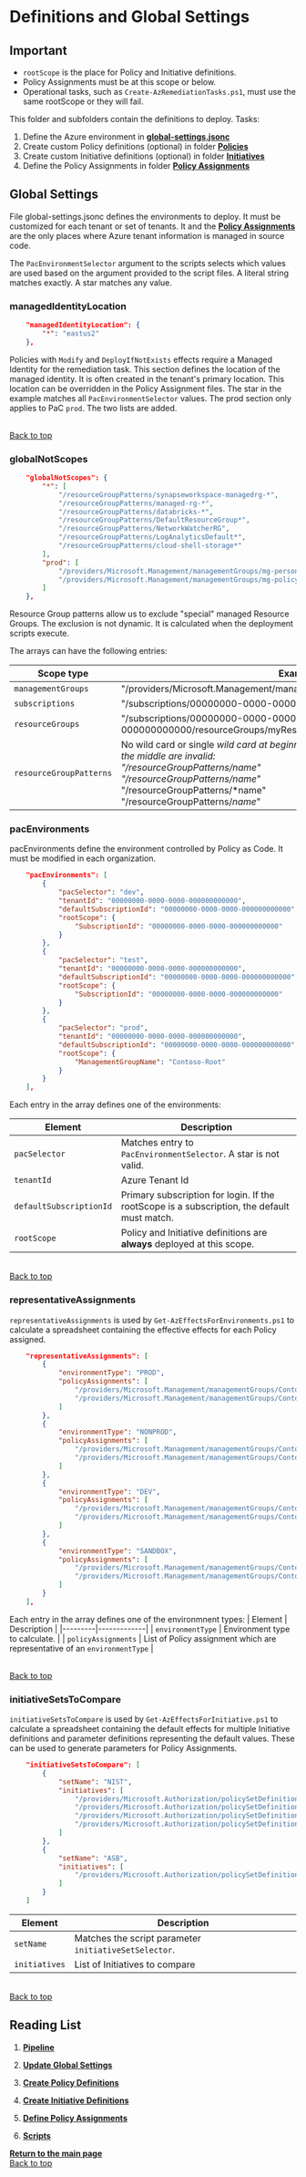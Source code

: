 
# Definitions and Global Settings

## Important

- `rootScope` is the place for Policy and Initiative definitions.
- Policy Assignments must be at this scope or below.
- Operational tasks, such as `Create-AzRemediationTasks.ps1`, must use the same rootScope or they will fail.

This folder and subfolders contain the definitions to deploy. Tasks:

1. Define the Azure environment in **[global-settings.jsonc](#global-settings)**
1. Create custom Policy definitions (optional) in folder **[Policies](Policies/README.md)**
1. Create custom Initiative definitions (optional) in folder **[Initiatives](Initiatives/README.md)**
1. Define the Policy Assignments in folder **[Policy Assignments](Assignments/README.md)**

## Global Settings

File global-settings.jsonc defines the environments to deploy. It must be customized for each tenant or set of tenants. It and the **[Policy Assignments](Assignments/README.md)** are the only places where Azure tenant information is managed in source code.

The `PacEnvironmentSelector` argument to the scripts selects which values are used based on the argument provided to the script files. A literal string matches exactly. A star matches any value.

### managedIdentityLocation

```json
    "managedIdentityLocation": {
        "*": "eastus2"
    },
```

Policies with `Modify` and `DeployIfNotExists` effects require a Managed Identity for the remediation task. This section defines the location of the managed identity. It is often created in the tenant's primary location. This location can be overridden in the Policy Assignment files. The star in the example matches all `PacEnvironmentSelector` values. The prod section only applies to PaC `prod`. The two lists are added.

<br/>[Back to top](#definitions-and-global-settings)<br/>

### globalNotScopes

```json
    "globalNotScopes": {
        "*": [
            "/resourceGroupPatterns/synapseworkspace-managedrg-*",
            "/resourceGroupPatterns/managed-rg-*",
            "/resourceGroupPatterns/databricks-*",
            "/resourceGroupPatterns/DefaultResourceGroup*",
            "/resourceGroupPatterns/NetworkWatcherRG",
            "/resourceGroupPatterns/LogAnalyticsDefault*",
            "/resourceGroupPatterns/cloud-shell-storage*"
        ],
        "prod": [
            "/providers/Microsoft.Management/managementGroups/mg-personal-subscriptions",
            "/providers/Microsoft.Management/managementGroups/mg-policy-as-code"
        ]
    },
```

Resource Group patterns allow us to exclude "special" managed Resource Groups. The exclusion is not dynamic. It is calculated when the deployment scripts execute.

The arrays can have the following entries:

| Scope type | Example |
|------------|---------|
| `managementGroups` | "/providers/Microsoft.Management/managementGroups/myManagementGroupId" |
| `subscriptions` | "/subscriptions/00000000-0000-0000-000000000000" |
| `resourceGroups` | "/subscriptions/00000000-0000-0000-000000000000/resourceGroups/myResourceGroup" |
| `resourceGroupPatterns` | No wild card or single *wild card at beginning or end of name or both; wild cards in the middle are invalid: <br/> "/resourceGroupPatterns/name" <br/> "/resourceGroupPatterns/name*" <br/> "/resourceGroupPatterns/*name" <br/> "/resourceGroupPatterns/*name*"

### pacEnvironments

pacEnvironments define the environment controlled by Policy as Code. It must be modified in each organization.

```json
    "pacEnvironments": [
        {
            "pacSelector": "dev",
            "tenantId": "00000000-0000-0000-000000000000",
            "defaultSubscriptionId": "00000000-0000-0000-000000000000",
            "rootScope": {
                "SubscriptionId": "00000000-0000-0000-000000000000"
            }
        },
        {
            "pacSelector": "test",
            "tenantId": "00000000-0000-0000-000000000000",
            "defaultSubscriptionId": "00000000-0000-0000-000000000000",
            "rootScope": {
                "SubscriptionId": "00000000-0000-0000-000000000000"
            }
        },
        {
            "pacSelector": "prod",
            "tenantId": "00000000-0000-0000-000000000000",
            "defaultSubscriptionId": "00000000-0000-0000-000000000000",
            "rootScope": {
                "ManagementGroupName": "Contoso-Root"
            }
        }
    ],
```

Each entry in the array defines one of the environments:

| Element | Description |
|---------|-------------|
| `pacSelector` | Matches entry to `PacEnvironmentSelector`.  A star is not valid. |
| `tenantId` | Azure Tenant Id |
| `defaultSubscriptionId` | Primary subscription for login. If the rootScope is a subscription, the default must match. |
| `rootScope` | Policy and Initiative definitions are **always** deployed at this scope. |

<br/>[Back to top](#definitions-and-global-settings)<br/>

### representativeAssignments

`representativeAssignments` is used by `Get-AzEffectsForEnvironments.ps1` to calculate a spreadsheet containing the effective effects for each Policy assigned.

```json
    "representativeAssignments": [
        {
            "environmentType": "PROD",
            "policyAssignments": [
                "/providers/Microsoft.Management/managementGroups/Contoso-Prod/providers/Microsoft.Authorization/policyAssignments/prod-asb",
                "/providers/Microsoft.Management/managementGroups/Contoso-Prod/providers/Microsoft.Authorization/policyAssignments/prod-org"
            ]
        },
        {
            "environmentType": "NONPROD",
            "policyAssignments": [
                "/providers/Microsoft.Management/managementGroups/Contoso-NonProd/providers/Microsoft.Authorization/policyAssignments/nonprod-asb",
                "/providers/Microsoft.Management/managementGroups/Contoso-NonProd/providers/Microsoft.Authorization/policyAssignments/nonprod-org"
            ]
        },
        {
            "environmentType": "DEV",
            "policyAssignments": [
                "/providers/Microsoft.Management/managementGroups/Contoso-Dev/providers/Microsoft.Authorization/policyAssignments/dev-asb",
                "/providers/Microsoft.Management/managementGroups/Contoso-Dev/providers/Microsoft.Authorization/policyAssignments/dev-org"
            ]
        },
        {
            "environmentType": "SANDBOX",
            "policyAssignments": [
                "/providers/Microsoft.Management/managementGroups/Contoso-Sandbox/providers/Microsoft.Authorization/policyAssignments/sandbox-asb",
                "/providers/Microsoft.Management/managementGroups/Contoso-Sandbox/providers/Microsoft.Authorization/policyAssignments/sandbox-org"
            ]
        }
    ],
```

Each entry in the array defines one of the environmnent types:
| Element | Description |
|---------|-------------|
| `environmentType` | Environment type to calculate. |
| `policyAssignments` | List of Policy assignment which are representative of an `environmentType` |

<br/>[Back to top](#definitions-and-global-settings)<br/>

### initiativeSetsToCompare

`initiativeSetsToCompare` is used by `Get-AzEffectsForInitiative.ps1` to calculate a spreadsheet containing the default effects for multiple Initiative definitions and parameter definitions representing the default values. These can be used to generate parameters for Policy Assignments.

```json
    "initiativeSetsToCompare": [
        {
            "setName": "NIST",
            "initiatives": [
                "/providers/Microsoft.Authorization/policySetDefinitions/1f3afdf9-d0c9-4c3d-847f-89da613e70a8", // Azure Security Benchmark v3
                "/providers/Microsoft.Authorization/policySetDefinitions/d5264498-16f4-418a-b659-fa7ef418175f", // FedRAMP High
                "/providers/Microsoft.Authorization/policySetDefinitions/179d1daa-458f-4e47-8086-2a68d0d6c38f", // NIST SP 800-53 Rev. 5
                "/providers/Microsoft.Authorization/policySetDefinitions/03055927-78bd-4236-86c0-f36125a10dc9" // NIST SP 800-171 Rev. 2
            ]
        },
        {
            "setName": "ASB",
            "initiatives": [
                "/providers/Microsoft.Authorization/policySetDefinitions/1f3afdf9-d0c9-4c3d-847f-89da613e70a8" // Azure Security Benchmark v3
            ]
        }
    ]
```

| Element | Description |
|---------|-------------|
| `setName` | Matches the script parameter `initiativeSetSelector`. |
| `initiatives` | List of Initiatives to compare |

<br/>[Back to top](#definitions-and-global-settings)<br/>

## Reading List

1. **[Pipeline](../Pipeline/README.md)**

1. **[Update Global Settings](#definitions-and-global-settings)**

1. **[Create Policy Definitions](../Definitions/Policies/README.md)**

1. **[Create Initiative Definitions](../Definitions/Initiatives/README.md)**

1. **[Define Policy Assignments](../Definitions/Assignments/README.md)**

1. **[Scripts](../Scripts/README.md)**

**[Return to the main page](../README.md)**
<br/>[Back to top](#pipeline)<br/>

